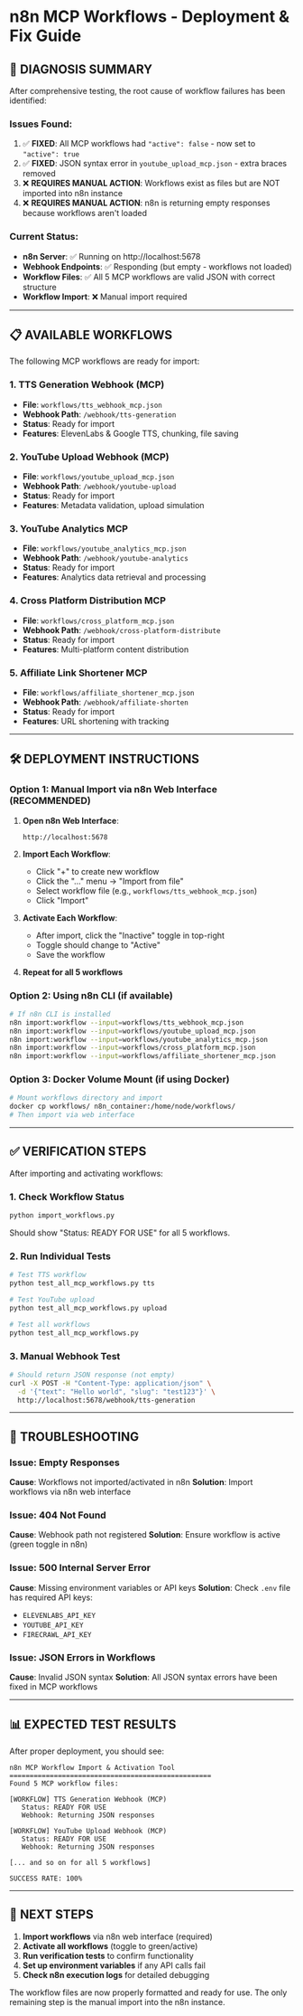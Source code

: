 # n8n MCP Workflows - Deployment & Fix Guide

## 🚨 DIAGNOSIS SUMMARY

After comprehensive testing, the root cause of workflow failures has been identified:

### Issues Found:
1. ✅ **FIXED**: All MCP workflows had `"active": false` - now set to `"active": true`
2. ✅ **FIXED**: JSON syntax error in `youtube_upload_mcp.json` - extra braces removed
3. ❌ **REQUIRES MANUAL ACTION**: Workflows exist as files but are NOT imported into n8n instance
4. ❌ **REQUIRES MANUAL ACTION**: n8n is returning empty responses because workflows aren't loaded

### Current Status:
- **n8n Server**: ✅ Running on http://localhost:5678
- **Webhook Endpoints**: ✅ Responding (but empty - workflows not loaded)
- **Workflow Files**: ✅ All 5 MCP workflows are valid JSON with correct structure
- **Workflow Import**: ❌ Manual import required

---

## 📋 AVAILABLE WORKFLOWS

The following MCP workflows are ready for import:

### 1. TTS Generation Webhook (MCP)
- **File**: `workflows/tts_webhook_mcp.json`
- **Webhook Path**: `/webhook/tts-generation`
- **Status**: Ready for import
- **Features**: ElevenLabs & Google TTS, chunking, file saving

### 2. YouTube Upload Webhook (MCP)
- **File**: `workflows/youtube_upload_mcp.json`
- **Webhook Path**: `/webhook/youtube-upload`
- **Status**: Ready for import
- **Features**: Metadata validation, upload simulation

### 3. YouTube Analytics MCP
- **File**: `workflows/youtube_analytics_mcp.json`
- **Webhook Path**: `/webhook/youtube-analytics`
- **Status**: Ready for import
- **Features**: Analytics data retrieval and processing

### 4. Cross Platform Distribution MCP
- **File**: `workflows/cross_platform_mcp.json`
- **Webhook Path**: `/webhook/cross-platform-distribute`
- **Status**: Ready for import
- **Features**: Multi-platform content distribution

### 5. Affiliate Link Shortener MCP
- **File**: `workflows/affiliate_shortener_mcp.json`
- **Webhook Path**: `/webhook/affiliate-shorten`
- **Status**: Ready for import
- **Features**: URL shortening with tracking

---

## 🛠️ DEPLOYMENT INSTRUCTIONS

### Option 1: Manual Import via n8n Web Interface (RECOMMENDED)

1. **Open n8n Web Interface**:
   ```
   http://localhost:5678
   ```

2. **Import Each Workflow**:
   - Click "+" to create new workflow
   - Click the "..." menu → "Import from file"
   - Select workflow file (e.g., `workflows/tts_webhook_mcp.json`)
   - Click "Import"

3. **Activate Each Workflow**:
   - After import, click the "Inactive" toggle in top-right
   - Toggle should change to "Active"
   - Save the workflow

4. **Repeat for all 5 workflows**

### Option 2: Using n8n CLI (if available)

```bash
# If n8n CLI is installed
n8n import:workflow --input=workflows/tts_webhook_mcp.json
n8n import:workflow --input=workflows/youtube_upload_mcp.json
n8n import:workflow --input=workflows/youtube_analytics_mcp.json
n8n import:workflow --input=workflows/cross_platform_mcp.json
n8n import:workflow --input=workflows/affiliate_shortener_mcp.json
```

### Option 3: Docker Volume Mount (if using Docker)

```bash
# Mount workflows directory and import
docker cp workflows/ n8n_container:/home/node/workflows/
# Then import via web interface
```

---

## ✅ VERIFICATION STEPS

After importing and activating workflows:

### 1. Check Workflow Status
```bash
python import_workflows.py
```
Should show "Status: READY FOR USE" for all 5 workflows.

### 2. Run Individual Tests
```bash
# Test TTS workflow
python test_all_mcp_workflows.py tts

# Test YouTube upload
python test_all_mcp_workflows.py upload

# Test all workflows
python test_all_mcp_workflows.py
```

### 3. Manual Webhook Test
```bash
# Should return JSON response (not empty)
curl -X POST -H "Content-Type: application/json" \
  -d '{"text": "Hello world", "slug": "test123"}' \
  http://localhost:5678/webhook/tts-generation
```

---

## 🔧 TROUBLESHOOTING

### Issue: Empty Responses
**Cause**: Workflows not imported/activated in n8n
**Solution**: Import workflows via n8n web interface

### Issue: 404 Not Found
**Cause**: Webhook path not registered
**Solution**: Ensure workflow is active (green toggle in n8n)

### Issue: 500 Internal Server Error
**Cause**: Missing environment variables or API keys
**Solution**: Check `.env` file has required API keys:
- `ELEVENLABS_API_KEY`
- `YOUTUBE_API_KEY`
- `FIRECRAWL_API_KEY`

### Issue: JSON Errors in Workflows
**Cause**: Invalid JSON syntax
**Solution**: All JSON syntax errors have been fixed in MCP workflows

---

## 📊 EXPECTED TEST RESULTS

After proper deployment, you should see:

```
n8n MCP Workflow Import & Activation Tool
==================================================
Found 5 MCP workflow files:

[WORKFLOW] TTS Generation Webhook (MCP)
   Status: READY FOR USE
   Webhook: Returning JSON responses

[WORKFLOW] YouTube Upload Webhook (MCP)
   Status: READY FOR USE
   Webhook: Returning JSON responses

[... and so on for all 5 workflows]

SUCCESS RATE: 100%
```

---

## 🚀 NEXT STEPS

1. **Import workflows** via n8n web interface (required)
2. **Activate all workflows** (toggle to green/active)
3. **Run verification tests** to confirm functionality
4. **Set up environment variables** if any API calls fail
5. **Check n8n execution logs** for detailed debugging

The workflow files are now properly formatted and ready for use. The only remaining step is the manual import into the n8n instance.